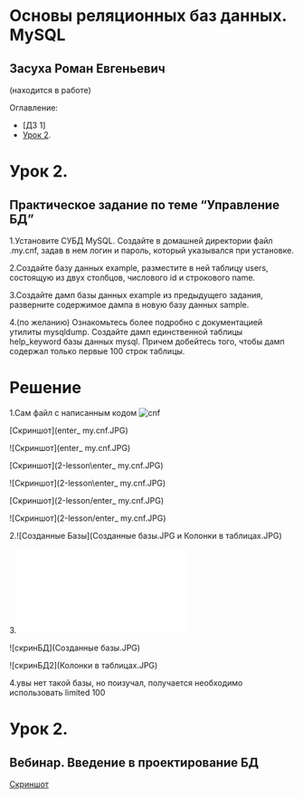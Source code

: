 # Основы реляционных баз данных. MySQL
## Засуха Роман Евгеньевич
(находится в работе)

Оглавление:
- [ДЗ 1]
- [Урок 2](#Урок-2).


# Урок 2.
## Практическое задание по теме “Управление БД”

1.Установите СУБД MySQL. Создайте в домашней директории файл .my.cnf, задав в нем логин и пароль, который указывался при установке.

2.Создайте базу данных example, разместите в ней таблицу users, состоящую из двух столбцов, числового id и строкового name.

3.Создайте дамп базы данных example из предыдущего задания, разверните содержимое дампа в новую базу данных sample.

4.(по желанию) Ознакомьтесь более подробно с документацией утилиты mysqldump. Создайте дамп единственной таблицы help_keyword базы данных mysql. Причем добейтесь того, чтобы дамп содержал только первые 100 строк таблицы.

# Решение

1.Сам файл с написанным кодом
![cnf](.my.cnf)

[Скриншот](enter_ my.cnf.JPG)

![Скриншот](enter_ my.cnf.JPG)

[Скриншот](2-lesson\enter_ my.cnf.JPG)

![Скриншот](2-lesson\enter_ my.cnf.JPG)

[Скриншот](2-lesson/enter_ my.cnf.JPG)

![Скриншот](2-lesson/enter_ my.cnf.JPG)




2.![Созданные Базы](Созданные базы.JPG и Колонки в таблицах.JPG)

3.![скрипт дампа](example.sql)

![скринБД](Созданные базы.JPG)  

![скринБД2](Колонки в таблицах.JPG)

4.увы нет такой базы, но поизучал, получается необходимо использовать limited 100

# Урок 2.
## Вебинар. Введение в проектирование БД

[Скриншот](db_tables_full.JPG)

